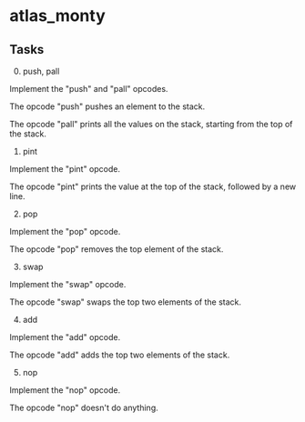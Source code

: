 # atlas_monty
## Tasks

0. push, pall

Implement the "push" and "pall" opcodes.

The opcode "push" pushes an element to the stack.

The opcode "pall" prints all the values on the stack, starting from the top of the stack. 

1. pint

Implement the "pint" opcode. 

The opcode "pint" prints the value at the top of the stack, followed by a new line. 

2. pop

Implement the "pop" opcode.

The opcode "pop" removes the top element of the stack.

3. swap

Implement the "swap" opcode.

The opcode "swap" swaps the top two elements of the stack. 

4. add

Implement the "add" opcode.

The opcode "add" adds the top two elements of the stack.

5. nop

Implement the "nop" opcode.

The opcode "nop" doesn't do anything.
